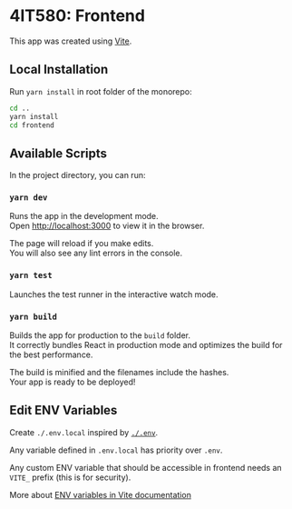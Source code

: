 # 4IT580: Frontend

This app was created using [Vite](https://vitejs.dev/).

## Local Installation

Run `yarn install` in root folder of the monorepo:

```bash
cd ..
yarn install
cd frontend
```

## Available Scripts

In the project directory, you can run:

### `yarn dev`

Runs the app in the development mode.\
Open [http://localhost:3000](http://localhost:3000) to view it in the browser.

The page will reload if you make edits.\
You will also see any lint errors in the console.

### `yarn test`

Launches the test runner in the interactive watch mode.

### `yarn build`

Builds the app for production to the `build` folder.\
It correctly bundles React in production mode and optimizes the build for the best performance.

The build is minified and the filenames include the hashes.\
Your app is ready to be deployed!

## Edit ENV Variables

Create `./.env.local` inspired by [`./.env`](./.env).

Any variable defined in `.env.local` has priority over `.env`.

Any custom ENV variable that should be accessible in frontend needs an `VITE_` prefix (this is for security).

More about [ENV variables in Vite documentation](https://vitejs.dev/guide/env-and-mode)
